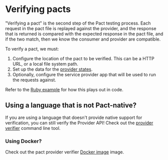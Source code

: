 # Verifying pacts

"Verifying a pact" is the second step of the Pact testing process. Each request in the pact file is replayed against
the provider, and the response that is returned is compared with the expected response in the pact file, and if the two
match, then we know the consumer and provider are compatible.

To verify a pact, we must:

1. Configure the location of the pact to be verified. This can be a HTTP URL, or a local file system path.
1. Set up the data for the [provider states](./provider_states.md).
1. Optionally, configure the service provider app that will be used to run the requests against.

Refer to the [Ruby example](ruby/verifying_pacts.md) for how this plays out in code.

## Using a language that is not Pact-native?

If you are using a language that doesn't provide native support for verification, you can still verify the Provider API! Check out the [provider verifier](https://github.com/DiUS/pact-provider-verifier-docker) command line tool.

### Using Docker?

Check out the pact provider verifier [Docker image](https://hub.docker.com/r/dius/pact-provider-verifier-docker/) image.
